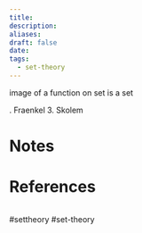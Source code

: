 ```yaml
---
title: 
description: 
aliases: 
draft: false
date: 
tags:
  - set-theory
---
```



image of a function on set is a set 


. Fraenkel 
3. Skolem
# Notes

# References
``` ad-cite

```
#settheory
#set-theory